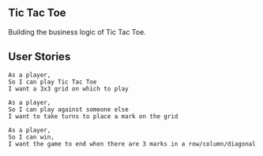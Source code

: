 ## Tic Tac Toe

Building the business logic of Tic Tac Toe.

## User Stories

```
As a player,
So I can play Tic Tac Toe
I want a 3x3 grid on which to play

As a player,
So I can play against someone else
I want to take turns to place a mark on the grid

As a player,
So I can win,
I want the game to end when there are 3 marks in a row/column/diagonal
```
